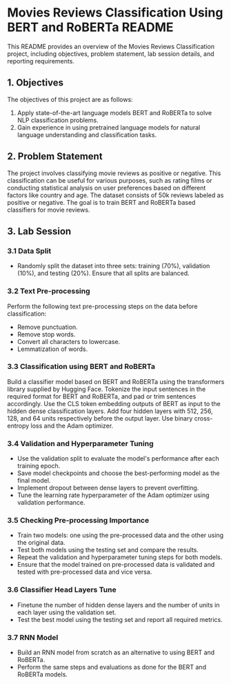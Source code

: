# Movies Reviews Classification Using BERT and RoBERTa README

This README provides an overview of the Movies Reviews Classification project, including objectives, problem statement, lab session details, and reporting requirements.

## 1. Objectives
The objectives of this project are as follows:
1. Apply state-of-the-art language models BERT and RoBERTa to solve NLP classification problems.
2. Gain experience in using pretrained language models for natural language understanding and classification tasks.

## 2. Problem Statement
The project involves classifying movie reviews as positive or negative. This classification can be useful for various purposes, such as rating films or conducting statistical analysis on user preferences based on different factors like country and age. The dataset consists of 50k reviews labeled as positive or negative. The goal is to train BERT and RoBERTa based classifiers for movie reviews.

## 3. Lab Session
### 3.1 Data Split
- Randomly split the dataset into three sets: training (70%), validation (10%), and testing (20%). Ensure that all splits are balanced.

### 3.2 Text Pre-processing
Perform the following text pre-processing steps on the data before classification:
- Remove punctuation.
- Remove stop words.
- Convert all characters to lowercase.
- Lemmatization of words.

### 3.3 Classification using BERT and RoBERTa
Build a classifier model based on BERT and RoBERTa using the transformers library supplied by Hugging Face. Tokenize the input sentences in the required format for BERT and RoBERTa, and pad or trim sentences accordingly. Use the CLS token embedding outputs of BERT as input to the hidden dense classification layers. Add four hidden layers with 512, 256, 128, and 64 units respectively before the output layer. Use binary cross-entropy loss and the Adam optimizer.

### 3.4 Validation and Hyperparameter Tuning
- Use the validation split to evaluate the model's performance after each training epoch.
- Save model checkpoints and choose the best-performing model as the final model.
- Implement dropout between dense layers to prevent overfitting.
- Tune the learning rate hyperparameter of the Adam optimizer using validation performance.

### 3.5 Checking Pre-processing Importance
- Train two models: one using the pre-processed data and the other using the original data.
- Test both models using the testing set and compare the results.
- Repeat the validation and hyperparameter tuning steps for both models.
- Ensure that the model trained on pre-processed data is validated and tested with pre-processed data and vice versa.

### 3.6 Classifier Head Layers Tune
- Finetune the number of hidden dense layers and the number of units in each layer using the validation set.
- Test the best model using the testing set and report all required metrics.

### 3.7 RNN Model
- Build an RNN model from scratch as an alternative to using BERT and RoBERTa.
- Perform the same steps and evaluations as done for the BERT and RoBERTa models.


